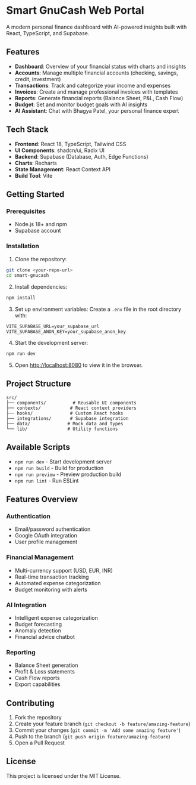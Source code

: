 # Smart GnuCash Web Portal

A modern personal finance dashboard with AI-powered insights built with React, TypeScript, and Supabase.

## Features

- **Dashboard**: Overview of your financial status with charts and insights
- **Accounts**: Manage multiple financial accounts (checking, savings, credit, investment)
- **Transactions**: Track and categorize your income and expenses
- **Invoices**: Create and manage professional invoices with templates
- **Reports**: Generate financial reports (Balance Sheet, P&L, Cash Flow)
- **Budget**: Set and monitor budget goals with AI insights
- **AI Assistant**: Chat with Bhagya Patel, your personal finance expert

## Tech Stack

- **Frontend**: React 18, TypeScript, Tailwind CSS
- **UI Components**: shadcn/ui, Radix UI
- **Backend**: Supabase (Database, Auth, Edge Functions)
- **Charts**: Recharts
- **State Management**: React Context API
- **Build Tool**: Vite

## Getting Started

### Prerequisites

- Node.js 18+ and npm
- Supabase account

### Installation

1. Clone the repository:
```bash
git clone <your-repo-url>
cd smart-gnucash
```

2. Install dependencies:
```bash
npm install
```

3. Set up environment variables:
Create a `.env` file in the root directory with:
```env
VITE_SUPABASE_URL=your_supabase_url
VITE_SUPABASE_ANON_KEY=your_supabase_anon_key
```

4. Start the development server:
```bash
npm run dev
```

5. Open [http://localhost:8080](http://localhost:8080) to view it in the browser.

## Project Structure

```
src/
├── components/          # Reusable UI components
├── contexts/           # React context providers
├── hooks/              # Custom React hooks
├── integrations/       # Supabase integration
├── data/              # Mock data and types
└── lib/               # Utility functions
```

## Available Scripts

- `npm run dev` - Start development server
- `npm run build` - Build for production
- `npm run preview` - Preview production build
- `npm run lint` - Run ESLint

## Features Overview

### Authentication
- Email/password authentication
- Google OAuth integration
- User profile management

### Financial Management
- Multi-currency support (USD, EUR, INR)
- Real-time transaction tracking
- Automated expense categorization
- Budget monitoring with alerts

### AI Integration
- Intelligent expense categorization
- Budget forecasting
- Anomaly detection
- Financial advice chatbot

### Reporting
- Balance Sheet generation
- Profit & Loss statements
- Cash Flow reports
- Export capabilities

## Contributing

1. Fork the repository
2. Create your feature branch (`git checkout -b feature/amazing-feature`)
3. Commit your changes (`git commit -m 'Add some amazing feature'`)
4. Push to the branch (`git push origin feature/amazing-feature`)
5. Open a Pull Request

## License

This project is licensed under the MIT License.